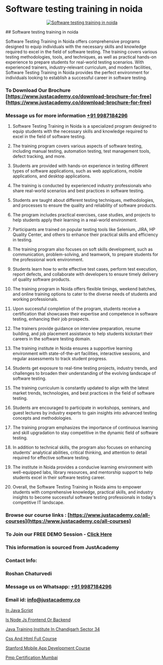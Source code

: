 # Software testing training in noida

<p align="center">
  <a href="https://justacademy.co/program-detail/software-testing">
    <img src="https://justacademy.co/storage2/program_images/1704700438.webp" alt="Software testing training in noida">
  </a>
</p>
## Software testing training in noida

Software Testing Training in Noida offers comprehensive programs designed to equip individuals with the necessary skills and knowledge required to excel in the field of software testing. The training covers various testing methodologies, tools, and techniques, as well as practical hands-on experience to prepare students for real-world testing scenarios. With experienced trainers, industry-relevant curriculum, and modern facilities, Software Testing Training in Noida provides the perfect environment for individuals looking to establish a successful career in software testing.
### To Download Our Brochure [https://www.justacademy.co/download-brochure-for-free](https://www.justacademy.co/download-brochure-for-free)
### Message us for more information [+91 9987184296](https://api.whatsapp.com/send?phone=919987184296)
1) Software Testing Training in Noida is a specialized program designed to equip students with the necessary skills and knowledge required to excel in the field of software testing.

2) The training program covers various aspects of software testing, including manual testing, automation testing, test management tools, defect tracking, and more.

3) Students are provided with hands-on experience in testing different types of software applications, such as web applications, mobile applications, and desktop applications.

4) The training is conducted by experienced industry professionals who share real-world scenarios and best practices in software testing.

5) Students are taught about different testing techniques, methodologies, and processes to ensure the quality and reliability of software products.

6) The program includes practical exercises, case studies, and projects to help students apply their learning in a real-world environment.

7) Participants are trained on popular testing tools like Selenium, JIRA, HP Quality Center, and others to enhance their practical skills and efficiency in testing.

8) The training program also focuses on soft skills development, such as communication, problem-solving, and teamwork, to prepare students for the professional work environment.

9) Students learn how to write effective test cases, perform test execution, report defects, and collaborate with developers to ensure timely delivery of quality software products.

10) The training program in Noida offers flexible timings, weekend batches, and online training options to cater to the diverse needs of students and working professionals.

11) Upon successful completion of the program, students receive a certification that showcases their expertise and competence in software testing, enhancing their job prospects.

12) The trainers provide guidance on interview preparation, resume building, and job placement assistance to help students kickstart their careers in the software testing domain.

13) The training institute in Noida ensures a supportive learning environment with state-of-the-art facilities, interactive sessions, and regular assessments to track student progress.

14) Students get exposure to real-time testing projects, industry trends, and challenges to broaden their understanding of the evolving landscape of software testing.

15) The training curriculum is constantly updated to align with the latest market trends, technologies, and best practices in the field of software testing.

16) Students are encouraged to participate in workshops, seminars, and guest lectures by industry experts to gain insights into advanced testing concepts and methodologies.

17) The training program emphasizes the importance of continuous learning and skill upgradation to stay competitive in the dynamic field of software testing.

18) In addition to technical skills, the program also focuses on enhancing students' analytical abilities, critical thinking, and attention to detail required for effective software testing.

19) The institute in Noida provides a conducive learning environment with well-equipped labs, library resources, and mentorship support to help students excel in their software testing career.

20) Overall, the Software Testing Training in Noida aims to empower students with comprehensive knowledge, practical skills, and industry insights to become successful software testing professionals in today's competitive IT landscape.

### Browse our course links : [https://www.justacademy.co/all-courses](https://www.justacademy.co/all-courses) 
### To Join our FREE DEMO Session - [Click Here](https://www.justacademy.co/register-for-course-demo)


### This information is sourced from JustAcademy
### Contact Info:
### Roshan Chaturvedi
### Message us on Whatsapp: [+91 9987184296](https://api.whatsapp.com/send?phone=919987184296)
### Email id: [info@justacademy.co](mailto:info@justacademy.co)
                
[In Java Script](https://www.linkedin.com/pulse/java-script-justacademy-berlin-bkdne?trackingId=PNpmWMyVkq%2Fft%2BJ5ICWP5w%3D%3D&lipi=urn%3Ali%3Apage%3Ad_flagship3_company_admin%3Bc6fFeBAPTsmTPnAO4CV7Tw%3D%3D)

[Is Node Js Frontend Or Backend](https://www.linkedin.com/pulse/node-js-frontend-backend-justacademy-jaipur-v80rc?trackingId=0WkC6e4xyWiPehxEWGI%2FtA%3D%3D&lipi=urn%3Ali%3Apage%3Ad_flagship3_company_admin%3BIXUBIWFOQ8%2BPAHGixoaE%2FQ%3D%3D)

[Java Training Institute In Chandigarh Sector 34](https://medium.com/@justacademytraining/java-training-institute-in-chandigarh-sector-34-17a317a89f99)

[Css And Html Full Course](https://medium.com/@namusn/css-and-html-full-course-238580862840)

[Stanford Mobile App Development Course](https://justacademyin.github.io/Articles/Stanford-Mobile-App-Development-Course)

[Pmp Certification Mumbai](https://justacademyin.github.io/justacademy/pmp-certification-mumbai)

